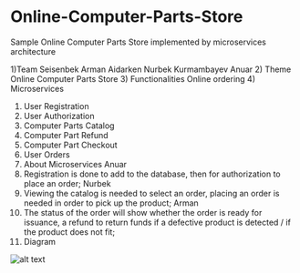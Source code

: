 # Online-Computer-Parts-Store
Sample Online Computer Parts Store implemented by microservices architecture

1)Team
Seisenbek Arman
Aidarken Nurbek
Kurmambayev Anuar
2) Theme 
Online Computer Parts Store
3) Functionalities
Online ordering
4) Microservices
 1) User Registration
 2) User Authorization
 3) Computer Parts Catalog
 4) Computer Part Refund
 5) Computer Part Checkout
 6) User Orders
5) About Microservices
 Anuar
 1) Registration is done to add to the database, then for authorization to place an order;
 Nurbek
 2) Viewing the catalog is needed to select an order, placing an order is needed in order to pick up the product;
 Arman
 3) The status of the order will show whether the order is ready for issuance, a refund to return funds if a defective product is detected / if the product does not fit;
6) Diagram

![alt text](https://github.com/aydarken/Online-Computer-Parts-Store/blob/master/onlineparts.png?raw=true)
